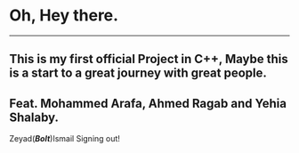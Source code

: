 # Oh, Hey there.
---
This is my first official Project in C++, Maybe this is a start to a great journey with great people.
---
## Feat. Mohammed Arafa, Ahmed Ragab and Yehia Shalaby.
Zeyad(***Bolt***)Ismail Signing out!
